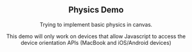 ## Physics Demo

Trying to implement basic physics in canvas.

<style>
    body {
        text-align: center;
    } #page .box.style3 {
        text-align: center;
    } .kineticjs-content {
        border: 1px solid;
        display: inline-block;
        background: white;
    }
</style>
<div id="can"></div>
<div id="stat"></div>
<script src="https://d3lp1msu2r81bx.cloudfront.net/kjs/js/lib/kinetic-v5.0.1.min.js"></script>
<script type="text/javascript">
var round = function(num, digits) {
    return +(Math.round(num + "e+" + digits)  + "e-" + digits);
}
window.onload = function() {
    var sin = 0, cos = 1;
    var w = Math.min(500, (window.innerWidth - 2 * document.getElementById('can').offsetLeft));
    var h = Math.min(500, window.innerHeight);
    window.addEventListener("deviceorientation", function(e) {
        var angle = round(e.gamma * Math.PI/180, 3);
        sin = round(Math.sin(angle), 2);
        cos = round(Math.cos(angle), 2);
    });
    var stage = new Kinetic.Stage({
        container : 'can',
        width : w,
        height : h
    });
    var layer = new Kinetic.Layer();
    var ball = new Kinetic.Circle({
        x: w/2,
        y: h/2,
        radius: 10,
        fill: 'rgba(33, 33, 33, 0.9)',
        stroke: 'white',
        strokeWidth: 1
    });
    ball.setAttrs({
        'elasticity': 0.96
    });
    layer.add(ball);

    layer.draw();    
    stage.add(layer);
    var count = 0;

    var log = function(a, u, v, t, s) {
        if (count < 500) console.log(a, u, v, t, s);
        //document.getElementById('stat').innerHTML = [JSON.stringify(a), JSON.stringify(u), JSON.stringify(v), t, s] + "\n"
        count++;
    }


    var u = { x : 0, y : 0 }, g = 9.8, a = { x : 0, y : g };
    var v = u, s = u;

    var ifBounce = function() {
        if ((ball.getX() - ball.getRadius() < 0) || 
            (ball.getX() + ball.getRadius() > stage.getWidth()) || 
            (ball.getY() - ball.getRadius() < 0) || 
            (ball.getY() + ball.getRadius() > stage.getHeight())) {
            //log('hit'); return true;
        } else return false;
    }

    var anim = new Kinetic.Animation(function(frame) {
        a = {
            x : round(g * sin, 2),
            y : round(g * cos, 2)
        }
        var t = frame.timeDiff/100;
        u = v;
        v = {
            x : u.x + a.x * t,
            y : u.y + a.y * t
        }
        if (ball.getX() - ball.getRadius() < 0) {
            v.x = Math.abs(v.x * ball.getAttr('elasticity'));
            //log(a, u, v, t, s);
        }
        if (ball.getX() + ball.getRadius() > stage.getWidth()) {
            v.x = - Math.abs(v.x * ball.getAttr('elasticity'));
            //log(a, u, v, t, s);
        }
        if (ball.getY() - ball.getRadius() < 0) {
            v.y = Math.abs(v.y * ball.getAttr('elasticity'));
            //log(a, u, v, t, s);
        }
        if (ball.getY() + ball.getRadius() > stage.getHeight()) {
            v.y = - Math.abs(v.y * ball.getAttr('elasticity'));
            //log(a, u, v, t, s);
        }
        v = {
            x : round(v.x, 2),
            y : round(v.y, 2)
        }
        s = {
            x : Math.min(ball.getX() + u.x * t + 0.5 * a.x * t * t, stage.getWidth()),
            y : Math.min(ball.getY() + u.y * t + 0.5 * a.y * t * t, stage.getHeight())
        }
        //log('befor ', s, v, u.x * t + 0.5 * a.x * t * t, u.y * t + 0.5 * a.y * t * t);
        // limit the ball within the stage
        // if (s.x < 0 + ball.getRadius()) s.x = 0 + ball.getRadius();
        // if (s.y < 0 + ball.getRadius()) s.y = 0 + ball.getRadius();
        // if (s.x > stage.getWidth() - ball.getRadius()) s.x = stage.getWidth() - ball.getRadius();
        // if (s.y > stage.getHeight() - ball.getRadius()) s.y = stage.getHeight() - ball.getRadius();

        //log('after ', s, v);
        ifBounce();
        ball.setX(round(s.x, 2));
        ball.setY(round(s.y, 2));

        // if (frame.time % 5 == 0) console.log(a, u, v, t, s);

        // ball.setX(Math.min(round(s.x, 2), stage.getWidth() - ball.getRadius()));
        // ball.setY(Math.min(round(s.y, 2), stage.getHeight() - ball.getRadius()));
        //console.log(ball.getRadius(), ball.getX(), ball.getY())
    }, layer);

    anim.start();
}
</script>

This demo will only work on devices that allow Javascript to access the device orientation APIs (MacBook and iOS/Android devices)